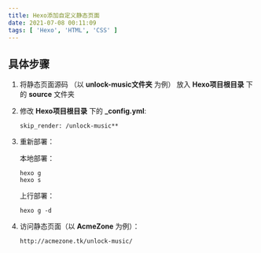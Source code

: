 ```yaml
---
title: Hexo添加自定义静态页面
date: 2021-07-08 00:11:09
tags: [ 'Hexo', 'HTML', 'CSS' ]
---
```

## 具体步骤

1. 将静态页面源码 （以 **unlock-music文件夹** 为例） 放入 **Hexo项目根目录** 下的 **source** 文件夹
2. 修改 **Hexo项目根目录** 下的 **_config.yml**:
   ```
   skip_render: /unlock-music**
   ```
3. 重新部署：

   本地部署：
   ```
   hexo g
   hexo s 
   ```
   上行部署：
   ```
   hexo g -d
   ```
4. 访问静态页面（以 **AcmeZone** 为例）：
   ```
   http://acmezone.tk/unlock-music/
   ```